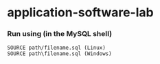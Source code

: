 # application-software-lab

### Run using (in the MySQL shell)

```
SOURCE path/filename.sql (Linux)
SOURCE path\filename.sql (Windows)
```
